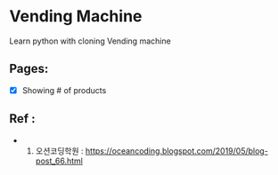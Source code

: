 # Vending Machine

Learn python with cloning Vending machine  

## Pages:

- [x] Showing # of products

## Ref :
 - 1) 오션코딩학원 : https://oceancoding.blogspot.com/2019/05/blog-post_66.html

